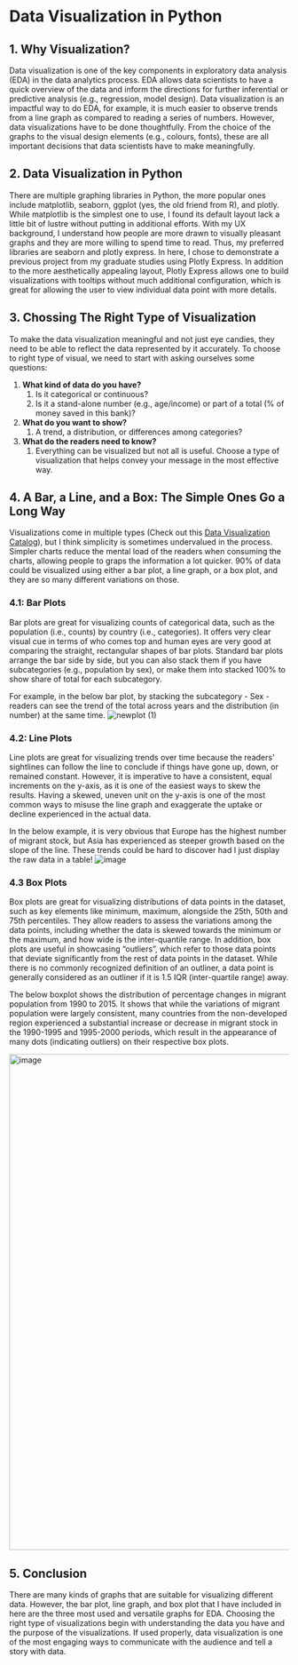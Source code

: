 # Data Visualization in Python
## 1. Why Visualization? 
Data visualization is one of the key components in exploratory data analysis (EDA) in the data analytics process. EDA allows data scientists to have a quick overview of the data and inform the directions for further inferential or predictive analysis (e.g., regression, model design). Data visualization is an impactful way to do EDA, for example, it is much easier to observe trends from a line graph as compared to reading a series of numbers. However, data visualizations have to be done thoughtfully. From the choice of the graphs to the visual design elements (e.g., colours, fonts), these are all important decisions that data scientists have to make meaningfully. 
## 2. Data Visualization in Python
There are multiple graphing libraries in Python, the more popular ones include matplotlib, seaborn, ggplot (yes, the old friend from R), and plotly. While matplotlib is the simplest one to use, I found its default layout lack a little bit of lustre without putting in additional efforts. With my UX background, I understand how people are more drawn to visually pleasant graphs and they are more willing to spend time to read. Thus, my preferred libraries are seaborn and plotly express. In here, I chose to demonstrate a previous project from my graduate studies using Plotly Express. In addition to the more aesthetically appealing layout, Plotly Express allows one to build visualizations with tooltips without much additional configuration, which is great for allowing the user to view individual data point with more details.
## 3. Chossing The Right Type of Visualization
To make the data visualization meaningful and not just eye candies, they need to be able to reflect the data represented by it accurately. To choose to right type of visual, we need to start with asking ourselves some questions: 
1. **What kind of data do you have?**
    1. Is it categorical or continuous?
    2. Is it a stand-alone number (e.g., age/income) or part of a total (% of money saved in this bank)?
2. **What do you want to show?**
    1. A trend, a distribution, or differences among categories?
3. **What do the readers need to know?**
    1. Everything can be visualized but not all is useful. Choose a type of visualization that helps convey your message in the most effective way. 
## 4. A Bar, a Line, and a Box: The Simple Ones Go a Long Way
Visualizations come in multiple types (Check out this [Data Visualization Catalog](https://datavizcatalogue.com/)), but I think simplicity is sometimes undervalued in the process. Simpler charts reduce the mental load of the readers when consuming the charts, allowing people to graps the information a lot quicker. 90% of data could be visualized using either a bar plot, a line graph, or a box plot, and they are so many different variations on those. 
### 4.1: Bar Plots
Bar plots are great for visualizing counts of categorical data, such as the population (i.e., counts) by country (i.e., categories). It offers very clear visual cue in terms of who comes top and human eyes are very good at comparing the straight, rectangular shapes of bar plots. Standard bar plots arrange the bar side by side, but you can also stack them if you have subcategories (e.g., population by sex), or make them into stacked 100% to show share of total for each subcategory. 

For example, in the below bar plot, by stacking the subcategory - Sex - readers can see the trend of the total across years and the distribution (in number) at the same time. 
![newplot (1)](https://github.com/teresalau/Data_Viz_in_Python/assets/113483358/ea926882-f019-4dd2-932a-17a0b9a407a2)

### 4.2: Line Plots
Line plots are great for visualizing trends over time because the readers' sightlines can follow the line to conclude if things have gone up, down, or remained constant. However, it is imperative to have a consistent, equal increments on the y-axis, as it is one of the easiest ways to skew the results. Having a skewed, uneven unit on the y-axis is one of the most common ways to misuse the line graph and exaggerate the uptake or decline experienced in the actual data. 

In the below example, it is very obvious that Europe has the highest number of migrant stock, but Asia has experienced as steeper growth based on the slope of the line. These trends could be hard to discover had I just display the raw data in a table! 
![image](https://github.com/teresalau/Data_Viz_in_Python/assets/113483358/48e6a321-bbcd-4fb6-8385-992c4f4668da)

### 4.3 Box Plots

Box plots are great for visualizing distributions of data points in the dataset, such as key elements like minimum, maximum, alongside the 25th, 50th and 75th percentiles. They allow readers to assess the variations among the data points, including whether the data is skewed towards the minimum or the maximum, and how wide is the inter-quantile range. In addition, box plots are useful in showcasing “outliers”, which refer to those data points that deviate significantly from the rest of data points in the dataset. While there is no commonly recognized definition of an outliner, a data point is generally considered as an outliner if it is 1.5 IQR (inter-quartile range) away. 

The below boxplot shows the distribution of percentage changes in migrant population from 1990 to 2015. It shows that while the variations of migrant population were largely consistent, many countries from the non-developed region experienced a substantial increase or decrease in migrant stock in the 1990-1995 and 1995-2000 periods, which result in the appearance of many dots (indicating outliers) on their respective box plots. 

<img width="893" alt="image" src="https://github.com/teresalau/Data_Viz_in_Python/assets/113483358/bae12579-4e3c-4133-9d7d-dcc8e02f9b6c">

## 5. Conclusion
There are many kinds of graphs that are suitable for visualizing different data. However, the bar plot, line graph, and box plot that I have included in here are the three most used and versatile graphs for EDA. Choosing the right type of visualizations begin with understanding the data you have and the purpose of the visualizations. If used properly, data visualization is one of the most engaging ways to communicate with the audience and tell a story with data. 
